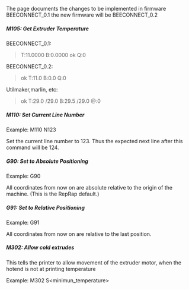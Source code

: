 The page documents the changes to be implemented in firmware BEECONNECT_0.1 the new firmware will be BEECONNECT_0.2 

 
##### M105: Get Extruder Temperature  

BEECONNECT_0.1:
> T:11.0000 B:0.0000 ok Q:0 

BEECONNECT_0.2: 
> ok T:11.0 B:0.0  Q:0 

Utilmaker,marlin, etc:  
> ok T:29.0 /29.0 B:29.5 /29.0 @:0

 
##### M110: Set Current Line Number  

Example: M110 N123  

Set the current line number to 123. Thus the expected next line after this command will be 124. 
##### G90: Set to Absolute Positioning  

Example: G90  

All coordinates from now on are absolute relative to the origin of the machine. (This is the RepRap default.)  

##### G91: Set to Relative Positioning  

Example: G91  

All coordinates from now on are relative to the last position.  
##### M302: Allow cold extrudes  

This tells the printer to allow movement of the extruder motor, when the hotend is not at printing temperature  

Example: M302 S<minimun_temperature>
